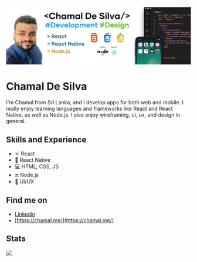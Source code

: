 <!-- ### Hi there 👋

<img align="right" src="https://github-readme-stats.vercel.app/api?username=chamaldesilva&count_private=true&show_icons=true&hide_title=true&hide=stars" />

[https://chamal.me/](https://chamal.me/)


- Mobile Application Developer
- Developing apps using React and React Native
- Find me on [Linkedin](https://www.linkedin.com/in/chamaldezilva/) -->

![Design and Development](https://github.com/chamaldesilva/chamaldesilva/blob/master/cover-chamal-de-silva.jpg)

# Chamal De Silva
I'm Chamal from Sri Lanka, and I develop apps for both web and mobile. I really enjoy learning languages and frameworks like React and React Native, as well as Node.js. I also enjoy wireframing, ui, ux, and design in general.

## Skills and Experience
* ⚛ React
* 📱 React Native
* 💻 HTML, CSS, JS
* 🔚 Node.js
* 🎨 UI/UX

## Find me on
- [Linkedin](https://www.linkedin.com/in/chamaldezilva/)
- [https://chamal.me/](https://chamal.me/)

## Stats
<img align="left" src="https://github-readme-stats.vercel.app/api?username=chamaldesilva&count_private=true&show_icons=true&hide_title=true&hide=stars" />